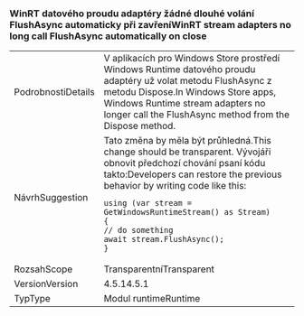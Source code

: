 ### <a name="winrt-stream-adapters-no-long-call-flushasync-automatically-on-close"></a><span data-ttu-id="993d7-101">WinRT datového proudu adaptéry žádné dlouhé volání FlushAsync automaticky při zavření</span><span class="sxs-lookup"><span data-stu-id="993d7-101">WinRT stream adapters no long call FlushAsync automatically on close</span></span>

|   |   |
|---|---|
|<span data-ttu-id="993d7-102">Podrobnosti</span><span class="sxs-lookup"><span data-stu-id="993d7-102">Details</span></span>|<span data-ttu-id="993d7-103">V aplikacích pro Windows Store prostředí Windows Runtime datového proudu adaptéry už volat metodu FlushAsync z metodu Dispose.</span><span class="sxs-lookup"><span data-stu-id="993d7-103">In Windows Store apps, Windows Runtime stream adapters no longer call the FlushAsync method from the Dispose method.</span></span>|
|<span data-ttu-id="993d7-104">Návrh</span><span class="sxs-lookup"><span data-stu-id="993d7-104">Suggestion</span></span>|<span data-ttu-id="993d7-105">Tato změna by měla být průhledná.</span><span class="sxs-lookup"><span data-stu-id="993d7-105">This change should be transparent.</span></span> <span data-ttu-id="993d7-106">Vývojáři obnovit předchozí chování psaní kódu takto:</span><span class="sxs-lookup"><span data-stu-id="993d7-106">Developers can restore the previous behavior by writing code like this:</span></span><pre><code class="lang-csharp">using (var stream = GetWindowsRuntimeStream() as Stream)&#13;&#10;{&#13;&#10;// do something&#13;&#10;await stream.FlushAsync();&#13;&#10;}&#13;&#10;</code></pre>|
|<span data-ttu-id="993d7-107">Rozsah</span><span class="sxs-lookup"><span data-stu-id="993d7-107">Scope</span></span>|<span data-ttu-id="993d7-108">Transparentní</span><span class="sxs-lookup"><span data-stu-id="993d7-108">Transparent</span></span>|
|<span data-ttu-id="993d7-109">Version</span><span class="sxs-lookup"><span data-stu-id="993d7-109">Version</span></span>|<span data-ttu-id="993d7-110">4.5.1</span><span class="sxs-lookup"><span data-stu-id="993d7-110">4.5.1</span></span>|
|<span data-ttu-id="993d7-111">Typ</span><span class="sxs-lookup"><span data-stu-id="993d7-111">Type</span></span>|<span data-ttu-id="993d7-112">Modul runtime</span><span class="sxs-lookup"><span data-stu-id="993d7-112">Runtime</span></span>|


